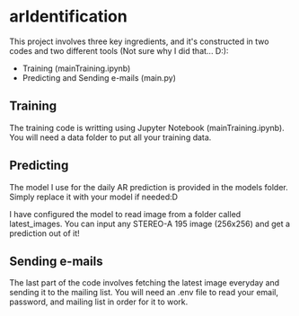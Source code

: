 # arIdentification

This project involves three key ingredients, and it's constructed in two codes and two different tools (Not sure why I did that... D:):

- Training (mainTraining.ipynb)
- Predicting and Sending e-mails (main.py)

## Training

The training code is writting using Jupyter Notebook (mainTraining.ipynb). You will need a data folder to put all your training data.

## Predicting

The model I use for the daily AR prediction is provided in the models folder. Simply replace it with your model if needed:D

I have configured the model to read image from a folder called latest_images. You can input any STEREO-A 195 image (256x256) and get a prediction out of it!

## Sending e-mails

The last part of the code involves fetching the latest image everyday and sending it to the mailing list. You will need an .env file to read your email, password, and mailing list in order for it to work.